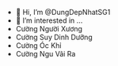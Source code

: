 - 👋 Hi, I’m @DungDepNhatSG1
- 👀 I’m interested in ...
- Cường Người Xương
- Cường Suy Dinh Dưỡng
- Cường Óc Khỉ
- Cường Ngu Vãi Ra
<!---
DungDepNhatSG1/DungDepNhatSG1 is a ✨ special ✨ repository because its `README.md` (this file) appears on your GitHub profile.
You can click the Preview link to take a look at your changes.
--->
